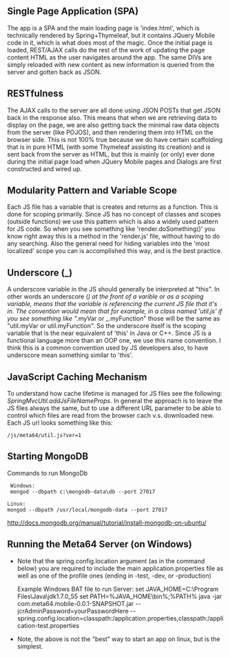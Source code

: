 ## Single Page Application (SPA)

The app is a SPA and the main loading page is 'index.html', which is technically rendered by Spring+Thymeleaf, but it contains JQuery Mobile code in it, which is what does most of the magic. Once the initial page is loaded, REST/AJAX calls do the rest of the work of updating the page content HTML as the user navigates around the app. The same DIVs are simply reloaded with new content as new information is queried from the server and gotten back as JSON.

## RESTfulness

The AJAX calls to the server are all done using JSON POSTs that get JSON back in the response also. This means that when we are retrieving data to display on the page, we are also getting back the minimal raw data objects from the server (like POJOS), and then rendering them into HTML on the browser side. This is not 100% true because we do have certain scaffolding that is in pure HTML (with some Thymeleaf assisting its creation) and is sent back from the server as HTML, but this is mainly (or only) ever done during the initial page load when JQuery Mobile pages and Dialogs are first constructed and wired up. 

## Modularity Pattern and Variable Scope

Each JS file has a variable that is creates and returns as a function. This is done for scoping primarily. Since JS has no concept of classes and scopes (outside functions) we use this pattern which is also a widely used pattern for JS code. So when you see something like 'render.doSomething()' you know right away this is a method in the 'render.js' file, without having to do any searching. Also the general need for hiding variables into the 'most localized' scope you can is accomplished this way, and is the best practice.

## Underscore (_)

A underscore variable in the JS should generally be interpreted at "this". In other words an underscore (_) at the front of a varible or as a scoping variable, means that the variable is referencing the current JS file that it's in. The convention would mean that for example, in a class named 'util.js' if you see something like "_.myVar or _.myFunction" those will be the same as "util.myVar or util.myFunction". So the underscore itself is the scoping variable that is the near equivalent of 'this' in Java or C++. Since JS is a functional language more than an OOP one, we use this name convention. I think this is a common convention used by JS developers also, to have underscore mean something similar to 'this'.

## JavaScript Caching Mechanism

To understand how cache lifetime is managed for JS files see the following: *SpringMvcUtil.addJsFileNameProps*. In general the approach is to leave the JS files always the same, but to use a different URL parameter to be able to control which files are read from the browser cach v.s. downloaded new. Each JS url looks something like this:

    /js/meta64/util.js?ver=1

## Starting MongoDB

Commands to run MongoDb

	 Windows: 
	 mongod --dbpath c:\mongodb-data\db --port 27017
	 
    Linux:
    mongod --dbpath /usr/local/mongodb-data --port 27017
    
http://docs.mongodb.org/manual/tutorial/install-mongodb-on-ubuntu/

## Running the Meta64 Server (on Windows)

* Note that the spring.config.location argument (as in the command below) you are required to include the main application.properties file as well as one of the profile ones (ending in -test, -dev, or -production)

    Example Windows BAT file to run Server:
    set JAVA_HOME=C:\Program Files\Java\jdk1.7.0_55
    set PATH=%JAVA_HOME\bin%;%PATH%
    java -jar com.meta64.mobile-0.0.1-SNAPSHOT.jar --jcrAdminPassword=yourPasswordHere --spring.config.location=classpath:/application.properties,classpath:/application-test.properties
    
* Note, the above is not the "best" way to start an app on linux, but is the simplest.






